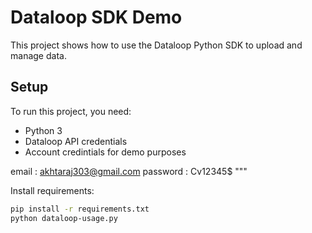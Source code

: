 # Dataloop SDK Demo

This project shows how to use the Dataloop Python SDK to upload and manage data.

## Setup

To run this project, you need:

- Python 3  
- Dataloop API credentials
- Account credintials for demo purposes

email : akhtaraj303@gmail.com
password : Cv12345$ """

Install requirements:

```bash
pip install -r requirements.txt
python dataloop-usage.py
